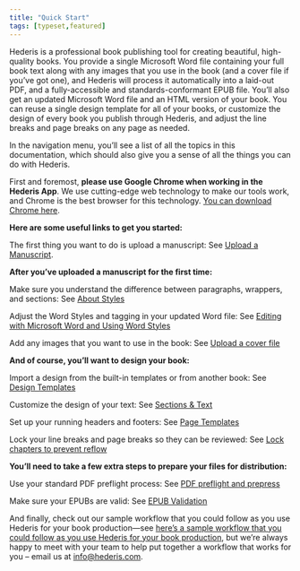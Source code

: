 ```yaml
---
title: "Quick Start"
tags: [typeset,featured]
---
```

 
<html><body><section data-type="chapter" class="hsecchapter" data-hederis-type="hsecchapter" id="quick-start" data-pi-attrs="id: quick-start; data-tags: typeset,featured;" role="doc-chapter" data-tags="typeset,featured" data-author-name=" " data-book-title=" " title="Quick Start"><p class="hblkp" data-hederis-type="hblkp" id="pcam5Kmpd">Hederis is a professional book publishing tool for creating beautiful, high-quality books. You provide a single Microsoft Word file containing your full book text along with any images that you use in the book (and a cover file if you&#8217;ve got one), and Hederis will process it automatically into a laid-out PDF, and a fully-accessible and standards-conformant EPUB file. You&#8217;ll also get an updated Microsoft Word file and an HTML version of your book. You can reuse a single design template for all of your books, or customize the design of every book you publish through Hederis, and adjust the line breaks and page breaks on any page as needed. </p><p class="hblkp" data-hederis-type="hblkp" id="puAX3lsDT">In the navigation menu, you&#8217;ll see a list of all the topics in this documentation, which should also give you a sense of all the things you can do with Hederis.</p><p class="hblkp" data-hederis-type="hblkp" id="pFEpVVG6G">First and foremost, <strong data-hederis-type="hspanstrong" id="pCNqBJqD2">please use Google Chrome when working in the Hederis App</strong>. We use cutting-edge web technology to make our tools work, and Chrome is the best browser for this technology. <a href="https://www.google.com/chrome/" data-hederis-type="hspana" id="pSgvk64JW"><span class="Hyperlink" data-hederis-type="hspnspan" id="pSXPOpamM">You can download Chrome here</span></a>.</p><p class="hblkp" data-hederis-type="hblkp" id="pYKwe1yIW"><strong class="hspanstrong" data-hederis-type="hspanstrong" id="pD6chFDQO">Here are some useful links to get you started:</strong></p><p class="hblkp" data-hederis-type="hblkp" id="pDOzsTB1H">The first thing you want to do is upload a manuscript: See <a href="{% link _docs/upload-a-manuscript.md %}" data-hederis-type="hspana" id="pPMSlio6E"><span class="Hyperlink" data-hederis-type="hspnspan" id="pEwyMXTNf">Upload a Manuscript</span></a>.</p><p class="hblkp" data-hederis-type="hblkp" id="pFgvfttQf"><strong class="hspanstrong" data-hederis-type="hspanstrong" id="pDMzjJiSD">After you&#8217;ve uploaded a manuscript for the first time:</strong></p><p class="hblkp" data-hederis-type="hblkp" id="pmxBNhjt9">Make sure you understand the difference between paragraphs, wrappers, and sections: See <a href="{% link _docs/semantic-tagging.md %}" data-hederis-type="hspana" id="pssGKW1l0"><span class="Hyperlink" data-hederis-type="hspnspan" id="pKGb6iYo5">About Styles</span></a></p><p class="hblkp" data-hederis-type="hblkp" id="p9krM66DD">Adjust the Word Styles and tagging in your updated Word file: See <a href="{% link _docs/fine-tune-styles.md %}" data-hederis-type="hspana" id="poGTbJ0Gp"><span class="Hyperlink" data-hederis-type="hspnspan" id="phk32aUl3">Editing with Microsoft Word and Using Word Styles</span></a></p><p class="hblkp" data-hederis-type="hblkp" id="puZ7FgLo6">Add any images that you want to use in the book: See <a href="{% link _docs/upload-a-cover.md %}" data-hederis-type="hspana" id="pR8mwvL3G"><span class="Hyperlink" data-hederis-type="hspnspan" id="pGFFVH0FD">Upload a cover file</span></a></p><p class="hblkp" data-hederis-type="hblkp" id="pGKnU1Lve"><strong class="hspanstrong" data-hederis-type="hspanstrong" id="pRaQRIOtH">And of course, you&#8217;ll want to design your book:</strong></p><p class="hblkp" data-hederis-type="hblkp" id="pqkHJYzOh">Import a design from the built-in templates or from another book: See <a href="{% link _docs/design-templates.md %}" data-hederis-type="hspana" id="pfXDw9c4y"><span class="Hyperlink" data-hederis-type="hspnspan" id="pxIuNgnNJ">Design Templates</span></a></p><p class="hblkp" data-hederis-type="hblkp" id="pXbUhVj8D">Customize the design of your text: See <a href="{% link _docs/typeset-text-design.md %}" data-hederis-type="hspana" id="pHcxFAER0"><span class="Hyperlink" data-hederis-type="hspnspan" id="pZGmrGivs">Sections &amp; Text</span></a></p><p class="hblkp" data-hederis-type="hblkp" id="pkz5FKLjE">Set up your running headers and footers: See <a href="{% link _docs/typeset-master-pages.md %}" data-hederis-type="hspana" id="pXuLV6Rry"><span class="Hyperlink" data-hederis-type="hspnspan" id="pMT9Iw9s9">Page Templates</span></a></p><p class="hblkp" data-hederis-type="hblkp" id="p1cqSR7Pw">Lock your line breaks and page breaks so they can be reviewed: See <a href="{% link _docs/page-locking.md %}" data-hederis-type="hspana" id="pbArJwMG9"><span class="Hyperlink" data-hederis-type="hspnspan" id="pa6c6x1gX">Lock chapters to prevent reflow</span></a></p><p class="hblkp" data-hederis-type="hblkp" id="pbtMDtS0g"><strong class="hspanstrong" data-hederis-type="hspanstrong" id="pSv6fRWKj">You&#8217;ll need to take a few extra steps to prepare your files for distribution:</strong></p><p class="hblkp" data-hederis-type="hblkp" id="pJZKg2GZi">Use your standard PDF preflight process: See <a href="{% link _docs/pdf-preflight.md %}" data-hederis-type="hspana" id="p72xMlzWO"><span class="Hyperlink" data-hederis-type="hspnspan" id="pAveZ43cW">PDF preflight and prepress</span></a></p><p class="hblkp" data-hederis-type="hblkp" id="pjVyFiU9r">Make sure your EPUBs are valid: See <a href="{% link _docs/epub-validation.md %}" data-hederis-type="hspana" id="phTdHsvQc"><span class="Hyperlink" data-hederis-type="hspnspan" id="p8TYi4B0j">EPUB Validation</span></a></p><p class="hblkp" data-hederis-type="hblkp" id="p8uO1mKU1">And finally, check out our sample workflow that you could follow as you use Hederis for your book production&#8212;see <a href="#SampleWorkflow" data-hederis-type="hspana" id="pNPgTh6cM"><span class="Hyperlink" data-hederis-type="hspnspan" id="phJJ3jypO">here&#8217;s a sample workflow that you could follow as you use Hederis for your book production</span></a>, but we&#8217;re always happy to meet with your team to help put together a workflow that works for you &#8211; email us at <a href="mailto:info@hederis.com" data-hederis-type="hspana" id="pfnivtiOE"><span class="Hyperlink" data-hederis-type="hspnspan" id="pLbQs2Zqv">info@hederis.com</span></a>. </p></section></body></html>

